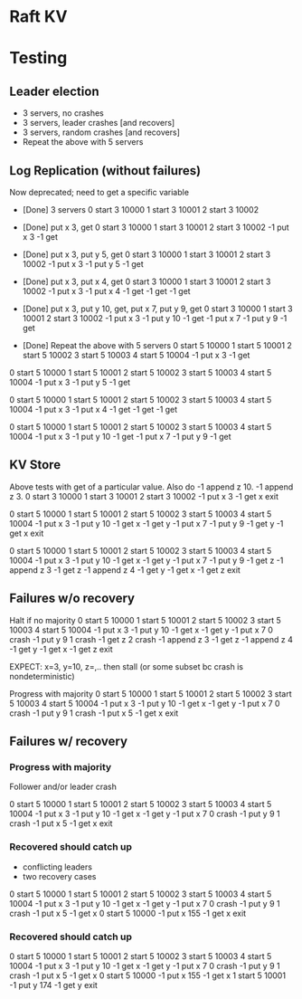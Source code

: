 # Raft KV
# Testing
##  Leader election
* 3 servers, no crashes
* 3 servers, leader crashes [and recovers]
* 3 servers, random crashes [and recovers]
* Repeat the above with 5 servers

##  Log Replication (without failures)
Now deprecated; need to get a specific variable

* [Done] 3 servers
0 start 3 10000
1 start 3 10001
2 start 3 10002

* [Done] put x 3, get
0 start 3 10000
1 start 3 10001
2 start 3 10002
-1 put x 3
-1 get

* [Done] put x 3, put y 5, get
0 start 3 10000
1 start 3 10001
2 start 3 10002
-1 put x 3
-1 put y 5
-1 get

* [Done] put x 3, put x 4, get
0 start 3 10000
1 start 3 10001
2 start 3 10002
-1 put x 3
-1 put x 4
-1 get
-1 get
-1 get

* [Done] put x 3, put y 10, get, put x 7, put y 9, get
0 start 3 10000
1 start 3 10001
2 start 3 10002
-1 put x 3
-1 put y 10
-1 get
-1 put x 7
-1 put y 9
-1 get

* [Done] Repeat the above with 5 servers
0 start 5 10000
1 start 5 10001
2 start 5 10002
3 start 5 10003
4 start 5 10004
-1 put x 3
-1 get

0 start 5 10000
1 start 5 10001
2 start 5 10002
3 start 5 10003
4 start 5 10004
-1 put x 3
-1 put y 5
-1 get

0 start 5 10000
1 start 5 10001
2 start 5 10002
3 start 5 10003
4 start 5 10004
-1 put x 3
-1 put x 4
-1 get
-1 get
-1 get

0 start 5 10000
1 start 5 10001
2 start 5 10002
3 start 5 10003
4 start 5 10004
-1 put x 3
-1 put y 10
-1 get
-1 put x 7
-1 put y 9
-1 get

## KV Store
Above tests with get of a particular value. Also do -1 append z 10. -1 append z 3.
0 start 3 10000
1 start 3 10001
2 start 3 10002
-1 put x 3
-1 get x
exit

0 start 5 10000
1 start 5 10001
2 start 5 10002
3 start 5 10003
4 start 5 10004
-1 put x 3
-1 put y 10
-1 get x
-1 get y
-1 put x 7
-1 put y 9
-1 get y
-1 get x
exit

0 start 5 10000
1 start 5 10001
2 start 5 10002
3 start 5 10003
4 start 5 10004
-1 put x 3
-1 put y 10
-1 get x
-1 get y
-1 put x 7
-1 put y 9
-1 get z
-1 append z 3
-1 get z
-1 append z 4
-1 get y
-1 get x
-1 get z
exit

## Failures w/o recovery
Halt if no majority
0 start 5 10000
1 start 5 10001
2 start 5 10002
3 start 5 10003
4 start 5 10004
-1 put x 3
-1 put y 10
-1 get x
-1 get y
-1 put x 7
0 crash
-1 put y 9
1 crash
-1 get z
2 crash
-1 append z 3
-1 get z
-1 append z 4
-1 get y
-1 get x
-1 get z
exit

EXPECT: x=3, y=10, z=,.. then stall (or some subset bc crash is nondeterministic)

Progress with majority
0 start 5 10000
1 start 5 10001
2 start 5 10002
3 start 5 10003
4 start 5 10004
-1 put x 3
-1 put y 10
-1 get x
-1 get y
-1 put x 7
0 crash
-1 put y 9
1 crash
-1 put x 5
-1 get x
exit

## Failures w/ recovery
### Progress with majority
Follower and/or leader crash

0 start 5 10000
1 start 5 10001
2 start 5 10002
3 start 5 10003
4 start 5 10004
-1 put x 3
-1 put y 10
-1 get x
-1 get y
-1 put x 7
0 crash
-1 put y 9
1 crash
-1 put x 5
-1 get x
exit


### Recovered should catch up
* conflicting leaders
* two recovery cases

0 start 5 10000
1 start 5 10001
2 start 5 10002
3 start 5 10003
4 start 5 10004
-1 put x 3
-1 put y 10
-1 get x
-1 get y
-1 put x 7
0 crash
-1 put y 9
1 crash
-1 put x 5
-1 get x
0 start 5 10000
-1 put x 155
-1 get x
exit


### Recovered should catch up
0 start 5 10000
1 start 5 10001
2 start 5 10002
3 start 5 10003
4 start 5 10004
-1 put x 3
-1 put y 10
-1 get x
-1 get y
-1 put x 7
0 crash
-1 put y 9
1 crash
-1 put x 5
-1 get x
0 start 5 10000
-1 put x 155
-1 get x
1 start 5 10001
-1 put y 174
-1 get y
exit
